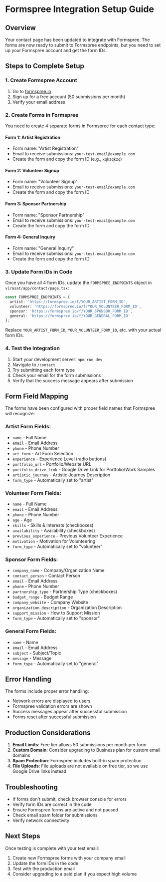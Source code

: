# Formspree Integration Setup Guide

## Overview
Your contact page has been updated to integrate with Formspree. The forms are now ready to submit to Formspree endpoints, but you need to set up your Formspree account and get the form IDs.

## Steps to Complete Setup

### 1. Create Formspree Account
1. Go to [formspree.io](https://formspree.io)
2. Sign up for a free account (50 submissions per month)
3. Verify your email address

### 2. Create Forms in Formspree
You need to create 4 separate forms in Formspree for each contact type:

#### Form 1: Artist Registration
- Form name: "Artist Registration"
- Email to receive submissions: `your-test-email@example.com`
- Create the form and copy the form ID (e.g., `xqkzqkzq`)

#### Form 2: Volunteer Signup
- Form name: "Volunteer Signup" 
- Email to receive submissions: `your-test-email@example.com`
- Create the form and copy the form ID

#### Form 3: Sponsor Partnership
- Form name: "Sponsor Partnership"
- Email to receive submissions: `your-test-email@example.com`
- Create the form and copy the form ID

#### Form 4: General Inquiry
- Form name: "General Inquiry"
- Email to receive submissions: `your-test-email@example.com`
- Create the form and copy the form ID

### 3. Update Form IDs in Code
Once you have all 4 form IDs, update the `FORMSPREE_ENDPOINTS` object in `virasat/app/contact/page.tsx`:

```typescript
const FORMSPREE_ENDPOINTS = {
  artist: 'https://formspree.io/f/YOUR_ARTIST_FORM_ID',
  volunteer: 'https://formspree.io/f/YOUR_VOLUNTEER_FORM_ID', 
  sponsor: 'https://formspree.io/f/YOUR_SPONSOR_FORM_ID',
  general: 'https://formspree.io/f/YOUR_GENERAL_FORM_ID'
};
```

Replace `YOUR_ARTIST_FORM_ID`, `YOUR_VOLUNTEER_FORM_ID`, etc. with your actual form IDs.

### 4. Test the Integration
1. Start your development server: `npm run dev`
2. Navigate to `/contact`
3. Try submitting each form type
4. Check your email for the form submissions
5. Verify that the success message appears after submission

## Form Field Mapping

The forms have been configured with proper field names that Formspree will recognize:

### Artist Form Fields:
- `name` - Full Name
- `email` - Email Address
- `phone` - Phone Number
- `art_form` - Art Form Selection
- `experience` - Experience Level (radio buttons)
- `portfolio_url` - Portfolio/Website URL
- `portfolio_drive_link` - Google Drive Link for Portfolio/Work Samples
- `artistic_journey` - Artistic Journey Description
- `form_type` - Automatically set to "artist"

### Volunteer Form Fields:
- `name` - Full Name
- `email` - Email Address
- `phone` - Phone Number
- `age` - Age
- `skills` - Skills & Interests (checkboxes)
- `availability` - Availability (checkboxes)
- `previous_experience` - Previous Volunteer Experience
- `motivation` - Motivation for Volunteering
- `form_type` - Automatically set to "volunteer"

### Sponsor Form Fields:
- `company_name` - Company/Organization Name
- `contact_person` - Contact Person
- `email` - Email Address
- `phone` - Phone Number
- `partnership_type` - Partnership Type (checkboxes)
- `budget_range` - Budget Range
- `company_website` - Company Website
- `organization_description` - Organization Description
- `support_mission` - How to Support Mission
- `form_type` - Automatically set to "sponsor"

### General Form Fields:
- `name` - Name
- `email` - Email Address
- `subject` - Subject/Topic
- `message` - Message
- `form_type` - Automatically set to "general"

## Error Handling
The forms include proper error handling:
- Network errors are displayed to users
- Formspree validation errors are shown
- Success messages appear after successful submission
- Forms reset after successful submission

## Production Considerations
1. **Email Limits**: Free tier allows 50 submissions per month per form
2. **Custom Domain**: Consider upgrading to Business plan for custom email domains
3. **Spam Protection**: Formspree includes built-in spam protection
4. **File Uploads**: File uploads are not available on free tier, so we use Google Drive links instead

## Troubleshooting
- If forms don't submit, check browser console for errors
- Verify form IDs are correct in the code
- Ensure Formspree forms are active and not paused
- Check email spam folder for submissions
- Verify network connectivity

## Next Steps
Once testing is complete with your test email:
1. Create new Formspree forms with your company email
2. Update the form IDs in the code
3. Test with the production email
4. Consider upgrading to a paid plan if you expect high volume
